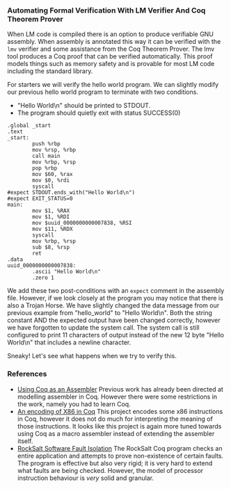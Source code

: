 
### Automating Formal Verification With LM Verifier And Coq Theorem Prover

When LM code is compiled there is an option to produce verifiable GNU assembly.
When assembly is annotated this way it can be verified with the `lmv` verifier and some assistance from the Coq Theorem Prover.
The lmv tool produces a Coq proof that can be verified automatically.
This proof models things such as memory safety and is provable for most LM code including the standard library.

For starters we will verify the hello world program.
We can slightly modify our previous hello world program to terminate with two conditions.
* "Hello World\n" should be printed to STDOUT.
* The program should quietly exit with status SUCCESS(0)

```
.global _start
.text
_start:
        push %rbp
        mov %rsp, %rbp
        call main
        mov %rbp, %rsp
        pop %rbp
        mov $60, %rax
        mov $0, %rdi
        syscall
#expect STDOUT.ends_with("Hello World\n")
#expect EXIT_STATUS=0
main:
        mov $1, %RAX
        mov $1, %RDI
        mov $uuid_0000000000007838, %RSI
        mov $11, %RDX
        syscall
        mov %rbp, %rsp
        sub $8, %rsp
        ret
.data
uuid_0000000000007838:
        .ascii "Hello World\n"
        .zero 1
```

We add these two post-conditions with an `expect` comment in the assembly file.
However, if we look closely at the program you may notice that there is also a Trojan Horse.
We have slightly changed the data message from our previous example from "hello_world" to "Hello World\n".
Both the string constant AND the expected output have been changed correctly, however we have forgotten to update the system call.
The system call is still configured to print 11 characters of output instead of the new 12 byte "Hello World\n" that includes a newline character.

Sneaky! Let's see what happens when we try to verify this.

### References
* [Using Coq as an Assembler](https://www.microsoft.com/en-us/research/wp-content/uploads/2016/12/coqasm.pdf)
  Previous work has already been directed at modelling assembler in Coq.
  However there were some restrictions in the work, namely you had to learn Coq.
* [An encoding of X86 in Coq](https://github.com/maximedenes/coq-amd64)
  This project encodes some x86 instructions in Coq, however it does not do much for interpreting the meaning of those instructions.
  It looks like this project is again more tuned towards using Coq as a macro assembler instead of extending the assembler itself.
* [RockSalt Software Fault Isolation](https://www.cse.psu.edu/~gxt29/papers/rocksalt.pdf)
  The RockSalt Coq program checks an entire application and attempts to prove non-existence of certain faults.
  The program is effective but also very rigid;
  it is very hard to extend what faults are being checked.
  However, the model of processor instruction behaviour is *very* solid and granular.
